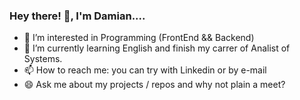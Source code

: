 ### Hey there! 👋, I'm Damian....

- 💬 I’m interested in Programming (FrontEnd && Backend)
- 🌱 I’m currently learning English and finish my carrer of Analist of Systems. 
- 📫 How to reach me: you can try with Linkedin or by e-mail
- 😄 Ask me about my projects / repos and why not plain a meet?
